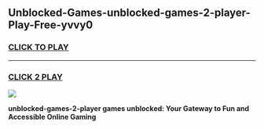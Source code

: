 
## Unblocked-Games-unblocked-games-2-player-Play-Free-yvvy0
<h3>
<a href="https://premium76.site?title=unblocked-games-2-player&ref=18A1">CLICK TO PLAY</a></h3>
<hr>

<h3>
<a href="https://premium76.site?title=unblocked-games-2-player&ref=18A1">CLICK 2 PLAY</a>
  
</h3>

<a href="https://premium76.site?title=unblocked-games-2-player&ref=18A1"><img src="https://clearcache.store/games.png"></a>


**unblocked-games-2-player games unblocked: Your Gateway to Fun and Accessible Online Gaming**
